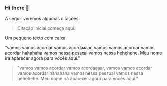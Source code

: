 ### Hi there 👋


A seguir veremos algumas citações.
>Citação inicial começa aqui.

Um pequeno texto com caixa

"vamos vamos acordar vamos acordaaaar, vamos vamos acordar vamos acordar hahahaha vamos nessa pessoal vamos nessa hehehehe. Meu nome irá aparecer agora para vocês aqui."

>"vamos vamos acordar vamos acordaaaar, vamos vamos acordar vamos acordar hahahaha vamos nessa pessoal vamos nessa hehehehe. Meu nome irá aparecer agora para vocês aqui."
<!--
**dicktrevisan/dicktrevisan** is a ✨ _special_ ✨ repository because its `README.md` (this file) appears on your GitHub profile.

Here are some ideas to get you started:

- 🔭 I’m currently working on ...
- 🌱 I’m currently learning ...
- 👯 I’m looking to collaborate on ...
- 🤔 I’m looking for help with ...
- 💬 Ask me about ...
- 📫 How to reach me: ...
- 😄 Pronouns: ...
- ⚡ Fun fact: ...
-->
